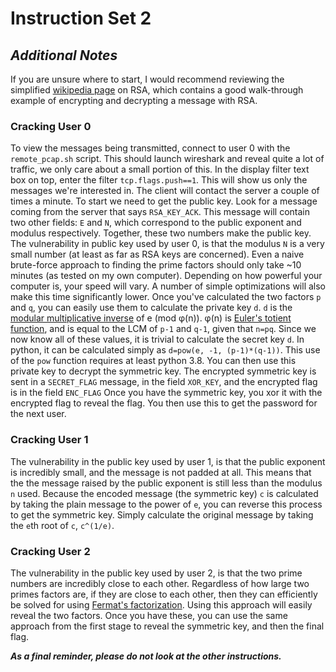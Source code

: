 # Instruction Set 2
## *Additional Notes*
If you are unsure where to start, I would recommend reviewing the simplified [wikipedia page](https://simple.wikipedia.org/wiki/RSA_algorithm) on RSA, which contains a good walk-through example of encrypting and decrypting a message with RSA.

### Cracking User 0
To view the messages being transmitted, connect to user 0 with the `remote_pcap.sh` script. 
This should launch wireshark and reveal quite a lot of traffic, we only care about a small portion of this.
In the display filter text box on top, enter the filter `tcp.flags.push==1`. 
This will show us only the messages we're interested in.
The client will contact the server a couple of times a minute.
To start we need to get the public key. 
Look for a message coming from the server that says `RSA_KEY_ACK`. 
This message will contain two other fields: `E` and `N`, which correspond to the public exponent and modulus respectively.
Together, these two numbers make the public key.
The vulnerability in public key used by user 0, is that the modulus `N` is a very small number (at least as far as RSA keys are concerned). 
Even a naive brute-force approach to finding the prime factors should only take ~10 minutes (as tested on my own computer). 
Depending on how powerful your computer is, your speed will vary. 
A number of simple optimizations will also make this time significantly lower. 
Once you've calculated the two factors `p` and `q`, you can easily use them to calculate the private key `d`. 
`d` is the [modular multiplicative inverse](https://en.wikipedia.org/wiki/Modular_multiplicative_inverse) of e (mod φ(n)). 
φ(n) is [Euler's totient function](https://en.wikipedia.org/wiki/Euler%27s_totient_function), and is equal to the LCM of `p-1` and `q-1`, given that `n=pq`.
Since we now know all of these values, it is trivial to calculate the secret key `d`.
In python, it can be calculated simply as `d=pow(e, -1, (p-1)*(q-1))`.
This use of the `pow` function requires at least python 3.8.
You can then use this private key to decrypt the symmetric key. 
The encrypted symmetric key is sent in a `SECRET_FLAG` message, in the field `XOR_KEY`, and the encrypted flag is in the field `ENC_FLAG`
Once you have the symmetric key, you xor it with the encrypted flag to reveal the flag. 
You then use this to get the password for the next user.

### Cracking User 1
The vulnerability in the public key used by user 1, is that the public exponent is incredibly small, and the message is not padded at all. This means that the the message raised by the public exponent is still less than the modulus `n` used. Because the encoded message (the symmetric key) `c` is calculated by taking the plain message to the power of `e`, you can reverse this process to get the symmetric key. Simply calculate the original message by taking the `e`th root of `c`, `c^(1/e)`.

### Cracking User 2
The vulnerability in the public key used by user 2, is that the two prime numbers are incredibly close to each other. Regardless of how large two primes factors are, if they are close to each other, then they can efficiently be solved for using [Fermat's factorization](https://en.wikipedia.org/wiki/Fermat%27s_factorization_method). Using this approach will easily reveal the two factors. Once you have these, you can use the same approach from the first stage to reveal the symmetric key, and then the final flag.

***As a final reminder, please do not look at the other instructions.***
